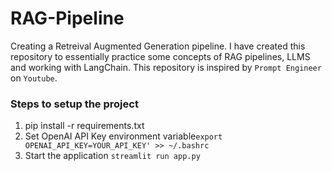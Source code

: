 # RAG-Pipeline
Creating a Retreival Augmented Generation pipeline. I have created this repository to essentially practice some concepts of RAG pipelines, LLMS and working with  LangChain. This repository is inspired by `Prompt Engineer` on `Youtube`.

### Steps to setup the project
1. pip install -r requirements.txt
2. Set OpenAI API Key environment variable`export OPENAI_API_KEY=YOUR_API_KEY' >> ~/.bashrc`
3. Start the application `streamlit run app.py`